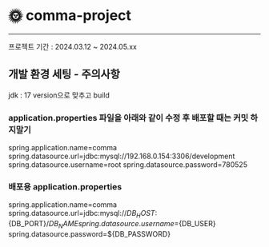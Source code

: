 # :sun_with_face: comma-project
----------------------------------------------------------------------------
프로젝트 기간 : 2024.03.12 ~ 2024.05.xx

## 개발 환경 세팅 - 주의사항
jdk : 17 version으로 맞추고 build

### application.properties 파일을 아래와 같이 수정 후 배포할 때는 커밋 하지말기
spring.application.name=comma
spring.datasource.url=jdbc:mysql://192.168.0.154:3306/development
spring.datasource.username=root
spring.datasource.password=780525

### 배포용 application.properties
spring.application.name=comma
spring.datasource.url=jdbc:mysql://${DB_HOST}:${DB_PORT}/${DB_NAME}
spring.datasource.username=${DB_USER}
spring.datasource.password=${DB_PASSWORD}
